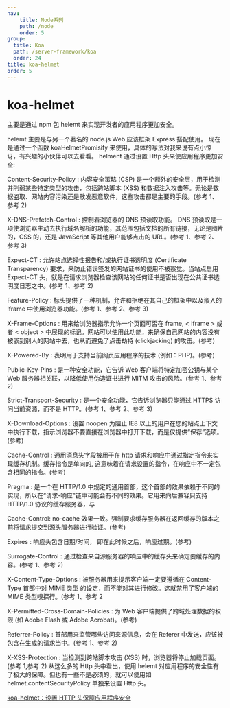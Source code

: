 ```yaml
---
nav:
    title: Node系列
    path: /node
    order: 5
group:
  title: Koa
  path: /server-framework/koa
  order: 24
title: koa-helmet
order: 5
---
```


# koa-helmet

主要是通过 npm 包 helemt 来实现开发者的应用程序更加安全。

helemt 主要是与另一个著名的 node.js Web 应该框架 Express 搭配使用。
现在是通过一个函数 koaHelmetPromisify 来使用，具体的写法对我来说有点小惊讶，有兴趣的小伙伴可以去看看。
helment 通过设置 Http 头来使应用程序更加安全:

Content-Security-Policy : 内容安全策略 (CSP) 是一个额外的安全层，用于检测并削弱某些特定类型的攻击，包括跨站脚本 (XSS) 和数据注入攻击等。无论是数据盗取、网站内容污染还是散发恶意软件，这些攻击都是主要的手段。(参考 1、参考 2)

X-DNS-Prefetch-Control : 控制着浏览器的 DNS 预读取功能。 DNS 预读取是一项使浏览器主动去执行域名解析的功能，其范围包括文档的所有链接，无论是图片的，CSS 的，还是 JavaScript 等其他用户能够点击的 URL。(参考 1、参考 2、参考 3)

Expect-CT : 允许站点选择性报告和/或执行证书透明度 (Certificate Transparency) 要求，来防止错误签发的网站证书的使用不被察觉。当站点启用 Expect-CT 头，就是在请求浏览器检查该网站的任何证书是否出现在公共证书透明度日志之中。(参考 1、参考 2)

Feature-Policy : 标头提供了一种机制，允许和拒绝在其自己的框架中以及嵌入的 iframe 中使用浏览器功能。(参考 1、参考 2、参考 3)

X-Frame-Options : 用来给浏览器指示允许一个页面可否在 frame, < iframe > 或者 < object > 中展现的标记。网站可以使用此功能，来确保自己网站的内容没有被嵌到别人的网站中去，也从而避免了点击劫持 (clickjacking) 的攻击。(参考)

X-Powered-By : 表明用于支持当前网页应用程序的技术 (例如：PHP)。(参考)

Public-Key-Pins : 是一种安全功能，它告诉 Web 客户端将特定加密公钥与某个 Web 服务器相关联，以降低使用伪造证书进行 MITM 攻击的风险。(参考 1、参考 2)

Strict-Transport-Security : 是一个安全功能，它告诉浏览器只能通过 HTTPS 访问当前资源，而不是 HTTP。(参考 1、参考 2、参考 3)

X-Download-Options : 设置 noopen 为阻止 IE8 以上的用户在您的站点上下文中执行下载，指示浏览器不要直接在浏览器中打开下载，而是仅提供“保存”选项。(参考)

Cache-Control : 通用消息头字段被用于在 http 请求和响应中通过指定指令来实现缓存机制。缓存指令是单向的, 这意味着在请求设置的指令，在响应中不一定包含相同的指令。(参考)

Pragma : 是一个在 HTTP/1.0 中规定的通用首部，这个首部的效果依赖于不同的实现，所以在“请求-响应”链中可能会有不同的效果。它用来向后兼容只支持 HTTP/1.0 协议的缓存服务器，与

Cache-Control: no-cache 效果一致。强制要求缓存服务器在返回缓存的版本之前将请求提交到源头服务器进行验证。(参考)

Expires : 响应头包含日期/时间， 即在此时候之后，响应过期。(参考)

Surrogate-Control : 通过检查来自源服务器的响应中的缓存头来确定要缓存的内容。(参考 1、参考 2)

X-Content-Type-Options : 被服务器用来提示客户端一定要遵循在 Content-Type 首部中对 MIME 类型 的设定，而不能对其进行修改。这就禁用了客户端的 MIME 类型嗅探行。(参考 1、参考 2

X-Permitted-Cross-Domain-Policies : 为 Web 客户端提供了跨域处理数据的权限 (如 Adobe Flash 或 Adobe Acrobat)。(参考)

Referrer-Policy : 首部用来监管哪些访问来源信息，会在 Referer 中发送，应该被包含在生成的请求当中。(参考 1、参考 2)

X-XSS-Protection : 当检测到跨站脚本攻击 (XSS) 时，浏览器将停止加载页面。(参考 1,参考 2)
从这么多的 Http 头中看出，使用 helemt 对应用程序的安全性有了极大的保障。但也有一些不是必须的，就可以使用如 helmet.contentSecurityPolicy 单独来设置 Http 头。

[koa-helmet：设置 HTTP 头保障应用程序安全](https://juejin.im/post/5bd1e6136fb9a05d0a057316)
